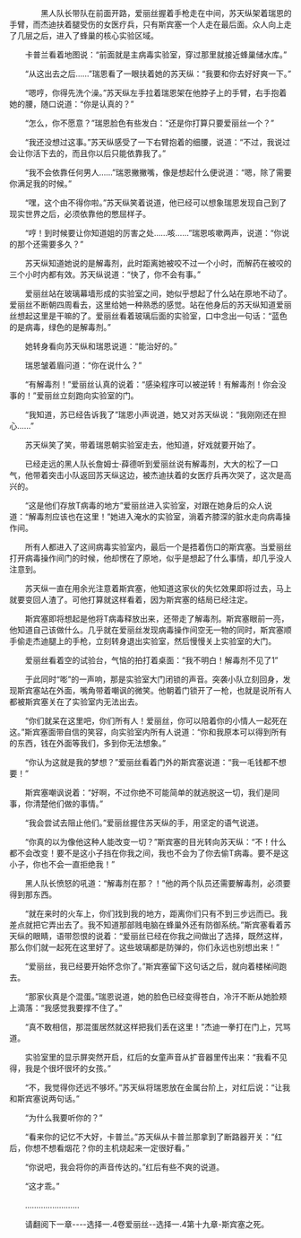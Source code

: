 <div class="read-content j_readContent" id="">
                <p>　　　　黑人队长带队在前面开路，爱丽丝握着手枪走在中间，苏天纵架着瑞恩的手臂，而杰迪扶着腿受伤的女医疗兵，只有斯宾塞一个人走在最后面。众人向上走了几层之后，进入了蜂巢的核心实验区域。<p>　　卡普兰看着地图说：“前面就是主病毒实验室，穿过那里就接近蜂巢储水库。”<p>　　“从这出去之后……”瑞恩看了一眼扶着她的苏天纵：“我要和你去好好爽一下。”<p>　　“嗯哼，你得先洗个澡。”苏天纵左手拉着瑞恩架在他脖子上的手臂，右手抱着她的腰，随口说道：“你是认真的？”<p>　　“怎么，你不愿意？”瑞恩脸色有些发白：“还是你打算只要爱丽丝一个？”<p>　　“我还没想过这事。”苏天纵感受了一下右臂抱着的细腰，说道：“不过，我说过会让你活下去的，而且你以后只能依靠我了。”<p>　　“我不会依靠任何男人……”瑞恩撇撇嘴，像是想起什么便说道：“嗯，除了需要你满足我的时候。”<p>　　“嘿，这个由不得你啦。”苏天纵笑着说道，他已经可以想象瑞恩发现自己到了现实世界之后，必须依靠他的憋屈样子。<p>　　“哼！到时候要让你知道姐的厉害之处……咳……”瑞恩咳嗽两声，说道：“你说的那个还需要多久？”<p>　　苏天纵知道她说的是解毒剂，此时距离她被咬不过一个小时，而解药在被咬的三个小时内都有效。苏天纵说道：“快了，你不会有事。”<p>　　爱丽丝站在玻璃幕墙形成的实验室之间，她似乎想起了什么站在原地不动了。爱丽丝不断朝四周看去，这里给她一种熟悉的感觉。站在他身后的苏天纵知道爱丽丝想起这里是干嘛的了。爱丽丝看着玻璃后面的实验室，口中念出一句话：“蓝色的是病毒，绿色的是解毒剂。”<p>　　她转身看向苏天纵和瑞恩说道：“能治好的。”<p>　　瑞恩皱着眉问道：“你在说什么？”<p>　　“有解毒剂！”爱丽丝认真的说着：“感染程序可以被逆转！有解毒剂！你会没事的！”爱丽丝立刻跑向实验室的门。<p>　　“我知道，苏已经告诉我了”瑞恩小声说道，她又对苏天纵说：“我刚刚还在担心……”<p>　　苏天纵笑了笑，带着瑞恩朝实验室走去，他知道，好戏就要开始了。<p>　　已经走远的黑人队长詹姆士·薛德听到爱丽丝说有解毒剂，大大的松了一口气，他带着突击小队返回苏天纵这边，被杰迪扶着的女医疗兵再次哭了，这次是高兴的。<p>　　“这是他们存放T病毒的地方”爱丽丝进入实验室，对跟在她身后的众人说道：“解毒剂应该也在这里！”她进入淹水的实验室，淌着齐膝深的脏水走向病毒操作间。<p>　　所有人都进入了这间病毒实验室内，最后一个是捂着伤口的斯宾塞。当爱丽丝打开病毒操作间门的时候，他却愣在了原地，似乎是想起了什么事情，却几乎没人注意到。<p>　　苏天纵一直在用余光注意着斯宾塞，他知道这家伙的失忆效果即将过去，马上就要变回人渣了。可他打算就这样看着，因为斯宾塞的结局已经注定。<p>　　斯宾塞即将想起是他将T病毒释放出来，还带走了解毒剂。斯宾塞眼前一亮，他知道自己该做什么。几乎就在爱丽丝发现病毒操作间空无一物的同时，斯宾塞顺手偷走杰迪腿上的手枪，立刻转身退出实验室，然后慢慢关上实验室的大门。<p>　　爱丽丝看着空的试验台，气恼的拍打着桌面：“我不明白！解毒剂不见了1”<p>　　于此同时“嘭”的一声响，那是实验室大门闭锁的声音。突袭小队立刻回身，发现斯宾塞站在外面，嘴角带着嘲讽的微笑。他朝着门锁开了一枪，也就是说所有人都被斯宾塞关在了实验室内无法出去。<p>　　“你们就呆在这里吧，你们所有人！爱丽丝，你可以陪着你的小情人一起死在这。”斯宾塞面带自信的笑容，向实验室内所有人说道：“你和我原本可以得到所有的东西，钱在外面等我们，多到你无法想象。”<p>　　“你认为这就是我的梦想？”爱丽丝看着门外的斯宾塞说道：“我一毛钱都不想要！”<p>　　斯宾塞嘲讽说着：“好啊，不过你绝不可能简单的就逃脱这一切，我们是同事，你清楚他们做的事情。”<p>　　“我会尝试去阻止他们。”爱丽丝握住苏天纵的手，用坚定的语气说道。<p>　　“你真的以为像他这种人能改变一切？”斯宾塞的目光转向苏天纵：“不！什么都不会改变！要不是这小子挡在你我之间，我也不会为了你去偷T病毒。要不是这小子，你也不会一直拒绝我！”<p>　　黑人队长愤怒的吼道：“解毒剂在那？！”他的两个队员还需要解毒剂，必须要得到那东西。<p>　　“就在来时的火车上，你们找到我的地方，距离你们只有不到三步远而已。我差点就把它弄出去了。我不知道那部贱电脑在蜂巢外还有防御系统。”斯宾塞看着苏天纵的眼睛，语带怨恨的说着：“爱丽丝已经在你我之间做出了选择，既然这样，那么你们就一起死在这里好了。这些玻璃都是防弹的，你们永远也别想出来！”<p>　　“爱丽丝，我已经要开始怀念你了。”斯宾塞留下这句话之后，就向着楼梯间跑去。<p>　　“那家伙真是个混蛋。”瑞恩说道，她的脸色已经变得苍白，冷汗不断从她脸颊上滴落：“我感觉我要撑不住了。”<p>　　“真不敢相信，那混蛋居然就这样把我们丢在这里！”杰迪一拳打在门上，咒骂道。<p>　　实验室里的显示屏突然开启，红后的女童声音从扩音器里传出来：“我看不见得，我是个很坏很坏的女孩。”<p>　　“不，我觉得你还远不够坏。”苏天纵将瑞恩放在金属台阶上，对红后说：“让我和斯宾塞说两句话。”<p>　　“为什么我要听你的？”<p>　　“看来你的记忆不大好，卡普兰。”苏天纵从卡普兰那拿到了断路器开关：“红后，你想不想看烟花？你的主机烧起来一定很好看。”<p>　　“你说吧，我会将你的声音传达的。”红后有些不爽的说道。<p>　　“这才乖。”<p>　　……………………<p>　　请翻阅下一章----选择一.4卷爱丽丝--选择一.4第十九章-斯宾塞之死。<p> 
            </div>